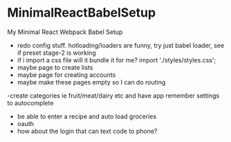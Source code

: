 # MinimalReactBabelSetup
My Minimal React Webpack Babel Setup
- redo config stuff. hotloading/loaders are funny, try just babel loader, see if preset stage-2 is working
- if i import a css file will it bundle it for me? import './styles/styles.css';
- maybe page to create lists
- maybe page for creating accounts
- maybe make these pages empty so I can do routing

-create categories ie fruit/meat/dairy etc and have app remember settings to autocomplete
- be able to enter a recipe and auto load groceries
- oauth
- how about the login that can text code to phone?